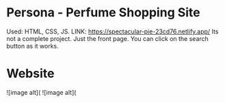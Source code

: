 # Persona - Perfume Shopping Site

Used: HTML, CSS, JS.
LINK: https://spectacular-pie-23cd76.netlify.app/
Its not a complete project. Just the front page. You can click on the search button as it works. 


# Website
![image alt](
![image alt](
